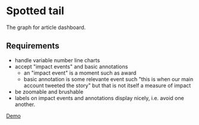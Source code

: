 Spotted tail
===

The graph for article dashboard.

## Requirements

* handle variable number line charts
* accept "impact events" and basic annotations
	* an "impact event" is a moment such as award
	* basic annotation is some relevante event such "this is when our main account tweeted the story" but that is not itself a measure of impact
* be zoomable and brushable
* labels on impact events and annotations display nicely, i.e. avoid one another.

[Demo](https://newslynx.github.io/spotted-tail)